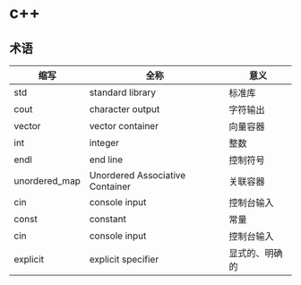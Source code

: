 # c++

## 术语

| 缩写            | 全称                              | 意义      |
|---------------|---------------------------------|---------|
| std           | standard library                | 标准库     |
| cout          | character output                | 字符输出    |
| vector        | vector container                | 向量容器    |
| int           | integer                         | 整数      |
| endl          | end line                        | 控制符号    |
| unordered_map | Unordered Associative Container | 关联容器    |
| cin           | console input                   | 控制台输入   |
| const         | constant                        | 常量      |
| cin           | console input                   | 控制台输入   |
| explicit      | explicit specifier              | 显式的、明确的 |
